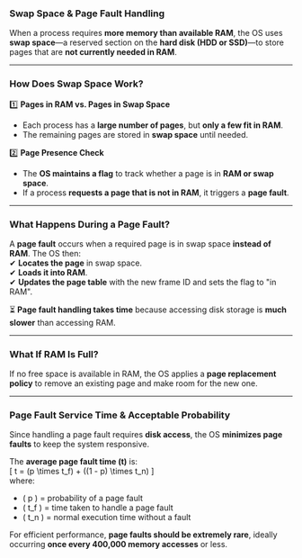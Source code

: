 ### **Swap Space & Page Fault Handling**  

When a process requires **more memory than available RAM**, the OS uses **swap space**—a reserved section on the **hard disk (HDD or SSD)**—to store pages that are **not currently needed in RAM**.  

---

### **How Does Swap Space Work?**  
1️⃣ **Pages in RAM vs. Pages in Swap Space**  
   - Each process has a **large number of pages**, but **only a few fit in RAM**.  
   - The remaining pages are stored in **swap space** until needed.  

2️⃣ **Page Presence Check**  
   - The **OS maintains a flag** to track whether a page is in **RAM or swap space**.  
   - If a process **requests a page that is not in RAM**, it triggers a **page fault**.  

---

### **What Happens During a Page Fault?**  
A **page fault** occurs when a required page is in swap space **instead of RAM**. The OS then:  
✔ **Locates the page** in swap space.  
✔ **Loads it into RAM**.  
✔ **Updates the page table** with the new frame ID and sets the flag to "in RAM".  

⏳ **Page fault handling takes time** because accessing disk storage is **much slower** than accessing RAM.  

---

### **What If RAM Is Full?**  
If no free space is available in RAM, the OS applies a **page replacement policy** to remove an existing page and make room for the new one.  

---

### **Page Fault Service Time & Acceptable Probability**  
Since handling a page fault requires **disk access**, the OS **minimizes page faults** to keep the system responsive.  

The **average page fault time (t)** is:  
\[
t = (p \times t_f) + ((1 - p) \times t_n)
\]  
where:  
- \( p \) = probability of a page fault  
- \( t_f \) = time taken to handle a page fault  
- \( t_n \) = normal execution time without a fault  

For efficient performance, **page faults should be extremely rare**, ideally occurring **once every 400,000 memory accesses** or less.  

